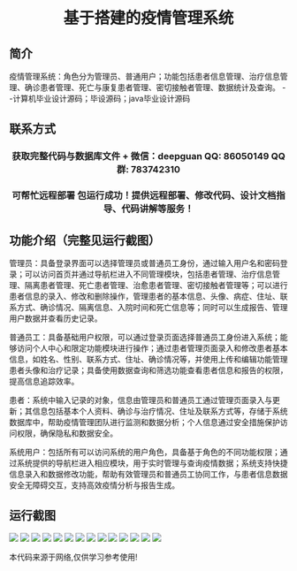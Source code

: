 <p><h1 align="center">基于搭建的疫情管理系统</h1></p>

## 简介
疫情管理系统：角色分为管理员、普通用户；功能包括患者信息管理、治疗信息管理、确诊患者管理、死亡与康复患者管理、密切接触者管理、数据统计及查询。    --计算机毕业设计源码；毕设源码；java毕业设计源码


## 联系方式
<p><h3 align="center">获取完整代码与数据库文件 + 微信：deepguan QQ: 86050149 QQ群: 783742310</h3></p>
<p><h3 align="center">可帮忙远程部署 包运行成功！提供远程部署、修改代码、设计文档指导、代码讲解等服务！</h3></p>

## 功能介绍（完整见运行截图）
管理员：具备登录界面可以选择管理员或普通员工身份，通过输入用户名和密码登录；可以访问首页并通过导航栏进入不同管理模块，包括患者管理、治疗信息管理、隔离患者管理、死亡患者管理、治愈患者管理、密切接触者管理等；可以进行患者信息的录入、修改和删除操作，管理患者的基本信息、头像、病症、住址、联系方式、确诊情况、隔离信息、入院时间和死亡信息等；同时可以生成报告、管理用户数据并查看历史记录。

普通员工：具备基础用户权限，可以通过登录页面选择普通员工身份进入系统；能够访问个人中心和限定功能模块进行操作；通过患者管理页面录入和修改患者基本信息，如姓名、性别、联系方式、住址、确诊情况等，并使用上传和编辑功能管理患者头像和治疗记录；具备使用数据查询和筛选功能查看患者信息和报告的权限，提高信息追踪效率。

患者：系统中输入记录的对象，信息由管理员和普通员工通过管理页面录入与更新；其信息包括基本个人资料、确诊与治疗情况、住址及联系方式等，存储于系统数据库中，帮助疫情管理团队进行监测和数据分析；个人信息通过安全措施保护访问权限，确保隐私和数据安全。

系统用户：包括所有可以访问系统的用户角色，具备基于角色的不同功能权限；通过系统提供的导航栏进入相应模块，用于实时管理与查询疫情数据；系统支持快捷信息录入和数据修改功能，帮助有效管理员和普通员工协同工作，与患者信息数据安全无障碍交互，支持高效疫情分析与报告生成。


## 运行截图
![](https://bs-1329754181.cos.ap-shanghai.myqcloud.com/spring/EpidemicManagementSystem/img/001.jpg)
![](https://bs-1329754181.cos.ap-shanghai.myqcloud.com/spring/EpidemicManagementSystem/img/002.jpg)
![](https://bs-1329754181.cos.ap-shanghai.myqcloud.com/spring/EpidemicManagementSystem/img/003.jpg)
![](https://bs-1329754181.cos.ap-shanghai.myqcloud.com/spring/EpidemicManagementSystem/img/004.jpg)
![](https://bs-1329754181.cos.ap-shanghai.myqcloud.com/spring/EpidemicManagementSystem/img/005.jpg)
![](https://bs-1329754181.cos.ap-shanghai.myqcloud.com/spring/EpidemicManagementSystem/img/006.jpg)
![](https://bs-1329754181.cos.ap-shanghai.myqcloud.com/spring/EpidemicManagementSystem/img/007.jpg)
![](https://bs-1329754181.cos.ap-shanghai.myqcloud.com/spring/EpidemicManagementSystem/img/008.jpg)
![](https://bs-1329754181.cos.ap-shanghai.myqcloud.com/spring/EpidemicManagementSystem/img/009.jpg)
![](https://bs-1329754181.cos.ap-shanghai.myqcloud.com/spring/EpidemicManagementSystem/img/010.jpg)
![](https://bs-1329754181.cos.ap-shanghai.myqcloud.com/spring/EpidemicManagementSystem/img/011.jpg)
![](https://bs-1329754181.cos.ap-shanghai.myqcloud.com/spring/EpidemicManagementSystem/img/012.jpg)
![](https://bs-1329754181.cos.ap-shanghai.myqcloud.com/spring/EpidemicManagementSystem/img/013.jpg)
![](https://bs-1329754181.cos.ap-shanghai.myqcloud.com/spring/EpidemicManagementSystem/img/014.jpg)

<p>本代码来源于网络,仅供学习参考使用!</p>
